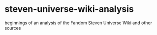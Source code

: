 # steven-universe-wiki-analysis
beginnings of an analysis of the Fandom Steven Universe Wiki and other sources
